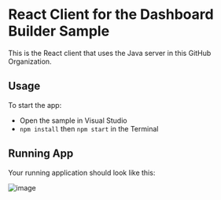 # React Client for the Dashboard Builder Sample
This is the React client that uses the Java server in this GitHub Organization.

## **Usage**
To start the app:

- Open the sample in Visual Studio
- `npm install` then `npm start` in the Terminal

## **Running App**
Your running application should look like this:

![image](https://github.com/user-attachments/assets/edf1d3fd-5b44-4d7d-818b-59c20bd55b02)

